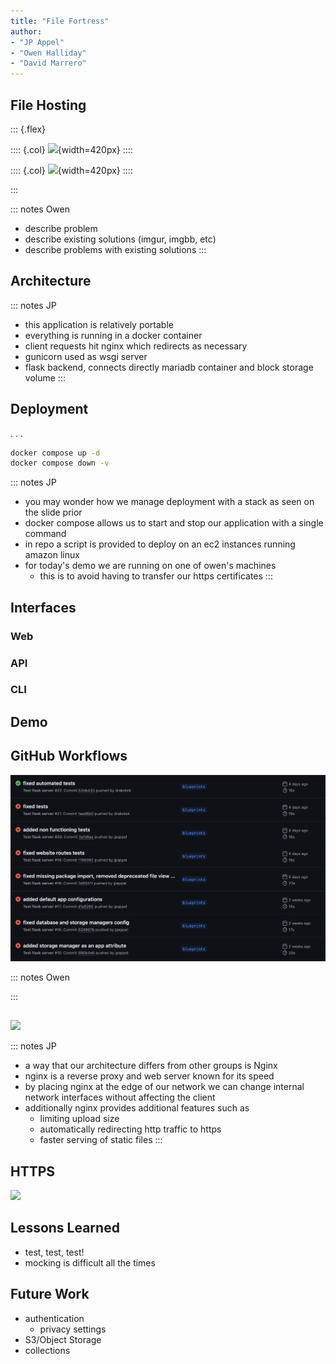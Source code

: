 ```yaml
---
title: "File Fortress"
author:
- "JP Appel"
- "Owen Halliday"
- "David Marrero"
---
```


<!-- TODO: include logo-->

## File Hosting

::: {.flex}

:::: {.col}
![](https://upload.wikimedia.org/wikipedia/commons/thumb/e/e9/Imgur_logo.svg/640px-Imgur_logo.svg.png){width=420px}
::::

:::: {.col}
![](https://img.vpnclub.cc/content/zh/2018/08/ImgBB-Logo.jpg){width=420px} 
::::

:::

::: notes
Owen

* describe problem
* describe existing solutions (imgur, imgbb, etc)
* describe problems with existing solutions
:::

## Architecture

<!-- TODO: include updated diagram -->

::: notes
JP

* this application is relatively portable
* everything is running in a docker container
* client requests hit nginx which redirects as necessary
* gunicorn used as wsgi server
* flask backend, connects directly mariadb container and block storage volume
:::

## Deployment

<!-- TODO: show docker image -->

. . .

```bash
docker compose up -d
docker compose down -v
```

::: notes
JP

* you may wonder how we manage deployment with a stack as seen on the slide prior
* docker compose allows us to start and stop our application with a single command
* in repo a script is provided to deploy on an ec2 instances running amazon linux
* for today's demo we are running on one of owen's machines
    * this is to avoid having to transfer our https certificates
:::

## Interfaces

### Web

### API

<!-- TODO: show a list of functioning endpoints -->

### CLI

## Demo

## GitHub Workflows

![](./I_love_tests.png)

::: notes
Owen

:::

## 

![](https://logos-download.com/wp-content/uploads/2016/09/Nginx_logo.png)

::: notes
JP

* a way that our architecture differs from other groups is Nginx
* nginx is a reverse proxy and web server known for its speed
* by placing nginx at the edge of our network we can change internal network interfaces without affecting the client
* additionally nginx provides additional features such as
    * limiting upload size
    * automatically redirecting http traffic to https
    * faster serving of static files
:::

## HTTPS

![](https://teddycorp.net/wp-content/uploads/2021/08/CERTBOT-Logo.png)

## Lessons Learned

* test, test, test!
* mocking is difficult all the times

## Future Work

* authentication
    * privacy settings
* S3/Object Storage
* collections

